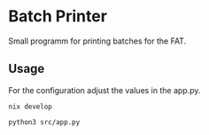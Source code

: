 # Batch Printer

Small programm for printing batches for the FAT. 

## Usage

For the configuration adjust the values in the app.py.

```
nix develop

python3 src/app.py
```
